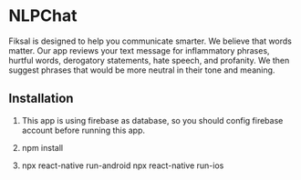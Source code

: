 # NLPChat

Fiksal is designed to help you communicate smarter. We believe that words matter. Our app reviews your text message for inflammatory phrases, hurtful words, derogatory statements, hate speech, and profanity. We then suggest phrases that would be more neutral in their tone and meaning.

## Installation

1. This app is using firebase as database, so you should config firebase account before running this app.

2. npm install

3.  npx react-native run-android
    npx react-native run-ios


